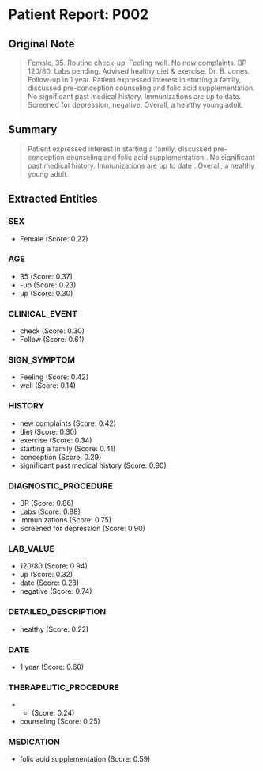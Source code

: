# Patient Report: P002

## Original Note

> Female, 35. Routine check-up. Feeling well. No new complaints. BP 120/80. Labs pending. Advised healthy diet & exercise. Dr. B. Jones. Follow-up in 1 year. Patient expressed interest in starting a family, discussed pre-conception counseling and folic acid supplementation. No significant past medical history. Immunizations are up to date. Screened for depression, negative. Overall, a healthy young adult.

## Summary

>  Patient expressed interest in starting a family, discussed pre-conception counseling and folic acid supplementation . No significant past medical history. Immunizations are up to date . Overall, a healthy young adult.

## Extracted Entities

### SEX

- Female (Score: 0.22)

### AGE

- 35 (Score: 0.37)
- -up (Score: 0.23)
- up (Score: 0.30)

### CLINICAL_EVENT

- check (Score: 0.30)
- Follow (Score: 0.61)

### SIGN_SYMPTOM

- Feeling (Score: 0.42)
- well (Score: 0.14)

### HISTORY

- new complaints (Score: 0.42)
- diet (Score: 0.30)
- exercise (Score: 0.34)
- starting a family (Score: 0.41)
- conception (Score: 0.29)
- significant past medical history (Score: 0.90)

### DIAGNOSTIC_PROCEDURE

- BP (Score: 0.86)
- Labs (Score: 0.98)
- Immunizations (Score: 0.75)
- Screened for depression (Score: 0.90)

### LAB_VALUE

- 120/80 (Score: 0.94)
- up (Score: 0.32)
- date (Score: 0.28)
- negative (Score: 0.74)

### DETAILED_DESCRIPTION

- healthy (Score: 0.22)

### DATE

- 1 year (Score: 0.60)

### THERAPEUTIC_PROCEDURE

- - (Score: 0.24)
- counseling (Score: 0.25)

### MEDICATION

- folic acid supplementation (Score: 0.59)

